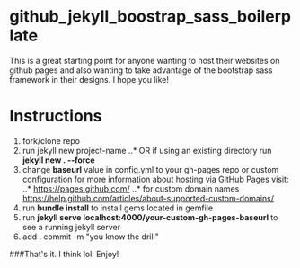 # github_jekyll_boostrap_sass_boilerplate

This is a great starting point for anyone wanting to host their websites on github pages and also wanting to take advantage of the bootstrap sass framework in their designs. I hope you like!

# Instructions

1. fork/clone repo
2. run jekyll new project-name
..* OR if using an existing directory run **jekyll new . --force**
3. change **baseurl** value in config.yml to your gh-pages repo or custom configuration for more information about hosting via GitHub Pages visit:
..* https://pages.github.com/
..* for custom domain names https://help.github.com/articles/about-supported-custom-domains/
4. run **bundle install** to install gems located in gemfile
5. run **jekyll serve localhost:4000/your-custom-gh-pages-baseurl** to see a running jekyll server
6. add . commit -m "you know the drill"

###That's it. I think lol. Enjoy!
